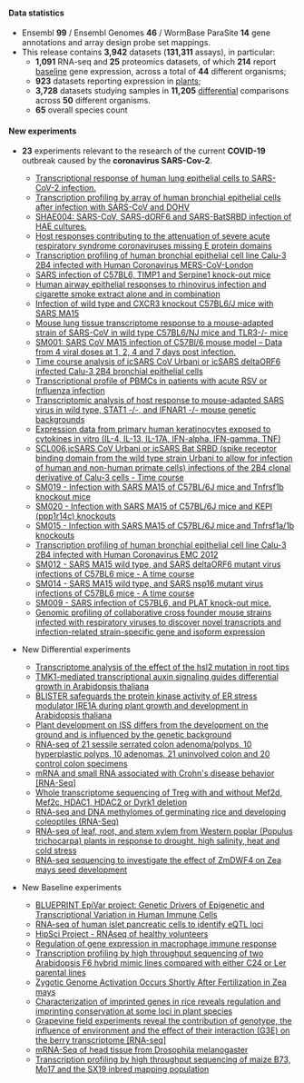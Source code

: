 #### Data statistics

- Ensembl **99** / Ensembl Genomes **46** / WormBase ParaSite **14** gene annotations and
  array design probe set mappings.   
- This release contains **3,942** datasets (**131,311** assays), in particular:            
  - **1,091** RNA-seq and **25** proteomics datasets, of which **214** report
    [baseline](https://www.ebi.ac.uk/gxa/baseline/experiments) gene expression, across a total of **44** different
    organisms;           
  - **923** datasets reporting expression in [plants](https://www.ebi.ac.uk/gxa/plant/experiments);               
  - **3,728** datasets studying samples in **11,205**
    [differential](https://www.ebi.ac.uk/gxa/help/index.html#differential-expression) comparisons across **50**
    different organisms.
  - **65** overall species count


#### New experiments

- **23** experiments relevant to the research of the current **COVID-19** outbreak caused by the **coronavirus SARS-Cov-2**.
  - [Transcriptional response of human lung epithelial cells to SARS-CoV-2 infection.](https://www.ebi.ac.uk/gxa/experiments/E-GEOD-147507)
  - [Transcription profiling by array of human bronchial epithelial cells after infection with SARS-CoV and DOHV](https://www.ebi.ac.uk/gxa/experiments/E-GEOD-17400)
  - [SHAE004: SARS-CoV, SARS-dORF6 and SARS-BatSRBD infection of HAE cultures.](https://www.ebi.ac.uk/gxa/experiments/E-GEOD-47962)
  - [Host responses contributing to the attenuation of severe acute respiratory syndrome coronaviruses missing E protein domains](https://www.ebi.ac.uk/gxa/experiments/E-GEOD-59185)
  - [Transcription profiling of human bronchial epithelial cell line Calu-3 2B4 infected with Human Coronavirus MERS-CoV-London](https://www.ebi.ac.uk/gxa/experiments/E-GEOD-56677)
  - [SARS infection of C57BL6, TIMP1 and Serpine1 knock-out mice](https://www.ebi.ac.uk/gxa/experiments/E-GEOD-51386)
  - [Human airway epithelial responses to rhinovirus infection and cigarette smoke extract alone and in combination](https://www.ebi.ac.uk/gxa/experiments/E-GEOD-27973)
  - [Infection of wild type and CXCR3 knockout C57BL6/J mice with SARS MA15](https://www.ebi.ac.uk/gxa/experiments/E-GEOD-50878)
  - [Mouse lung tissue transcriptome response to a mouse-adapted strain of SARS-CoV in wild type C57BL6/NJ mice and TLR3-/- mice](https://www.ebi.ac.uk/gxa/experiments/E-GEOD-68820)
  - [SM001: SARS CoV MA15 infection of C57Bl/6 mouse model – Data from 4 viral doses at 1, 2, 4 and 7 days post infection.](https://www.ebi.ac.uk/gxa/experiments/E-GEOD-33266)
  - [Time course analysis of icSARS CoV Urbani or icSARS deltaORF6 infected Calu-3 2B4 bronchial epithelial cells](https://www.ebi.ac.uk/gxa/experiments/E-GEOD-33267)
  - [Transcriptional profile of PBMCs in patients with acute RSV or Influenza infection](https://www.ebi.ac.uk/gxa/experiments/E-GEOD-34205)
  - [Transcriptomic analysis of host response to mouse-adapted SARS virus in wild type, STAT1 -/-, and IFNAR1 -/- mouse genetic backgrounds](https://www.ebi.ac.uk/gxa/experiments/E-GEOD-36016)
  - [Expression data from primary human keratinocytes exposed to cytokines in vitro (IL-4, IL-13, IL-17A, IFN-alpha, IFN-gamma, TNF)](https://www.ebi.ac.uk/gxa/experiments/E-GEOD-36287)
  - [SCL006,icSARS CoV Urbani or icSARS Bat SRBD (spike receptor binding domain from the wild type strain Urbani to allow for infection of human and non-human primate cells) infections of the 2B4 clonal derivative of Calu-3 cells - Time course](https://www.ebi.ac.uk/gxa/experiments/E-GEOD-37827)
  - [SM019 - Infection with SARS MA15 of C57BL/6J mice and Tnfrsf1b knockout mice](https://www.ebi.ac.uk/gxa/experiments/E-GEOD-40824)
  - [SM020 - Infection with SARS MA15 of C57BL/6J mice and KEPI (ppp1r14c) knockouts](https://www.ebi.ac.uk/gxa/experiments/E-GEOD-40827)
  - [SM015 - Infection with SARS MA15 of C57BL/6J mice and Tnfrsf1a/1b knockouts](https://www.ebi.ac.uk/gxa/experiments/E-GEOD-40840)
  - [Transcription profiling of human bronchial epithelial cell line Calu-3 2B4 infected with Human Coronavirus EMC 2012](https://www.ebi.ac.uk/gxa/experiments/E-GEOD-45042)
  - [SM012 - SARS MA15 wild type, and SARS deltaORF6 mutant virus infections of C57BL6 mice - A time course](https://www.ebi.ac.uk/gxa/experiments/E-GEOD-49262)
  - [SM014 - SARS MA15 wild type, and SARS nsp16 mutant virus infections of C57BL6 mice - A time course](https://www.ebi.ac.uk/gxa/experiments/E-GEOD-49263)
  - [SM009 - SARS infection of C57BL6, and PLAT knock-out mice.](https://www.ebi.ac.uk/gxa/experiments/E-GEOD-51387)
  - [Genomic profiling of collaborative cross founder mouse strains infected with respiratory viruses to discover novel transcripts and infection-related strain-specific gene and isoform expression](https://www.ebi.ac.uk/gxa/experiments/E-GEOD-52405)

- New Differential experiments      
  - [Transcriptome analysis of the effect of the hsl2 mutation in root tips](https://www.ebi.ac.uk/gxa/experiments/E-GEOD-116517)
  - [TMK1-mediated transcriptional auxin signaling guides differential growth in Arabidopsis thaliana](https://www.ebi.ac.uk/gxa/experiments/E-GEOD-111716)
  - [BLISTER safeguards the protein kinase activity of ER stress modulator IRE1A during plant growth and development in Arabidopsis thaliana](https://www.ebi.ac.uk/gxa/experiments/E-GEOD-124235)
  - [Plant development on ISS differs from the development on the ground and is influenced by the genetic background](https://www.ebi.ac.uk/gxa/experiments/E-GEOD-95373)
  - [RNA-seq of 21 sessile serrated colon adenoma/polyps, 10 hyperplastic polyps, 10 adenomas, 21 uninvolved colon and 20 control colon specimens](https://www.ebi.ac.uk/gxa/experiments/E-GEOD-76987)
  - [mRNA and small RNA associated with Crohn's disease behavior [RNA-Seq]](https://www.ebi.ac.uk/gxa/experiments/E-GEOD-66207)
  - [Whole transcriptome sequencing of Treg with and without Mef2d, Mef2c, HDAC1, HDAC2 or Dyrk1 deletion](https://www.ebi.ac.uk/gxa/experiments/E-GEOD-139480)
  - [RNA-seq and DNA methylomes of germinating rice and developing coleoptiles (RNA-Seq)](https://www.ebi.ac.uk/gxa/experiments/E-GEOD-115371)
  - [RNA-seq of leaf, root, and stem xylem from Western poplar (Populus trichocarpa) plants in response to drought, high salinity, heat and cold stress](https://www.ebi.ac.uk/gxa/experiments/E-MTAB-5540)
  - [RNA-seq sequencing to investigate the effect of ZmDWF4 on Zea mays seed development](https://www.ebi.ac.uk/gxa/experiments/E-GEOD-108628)

- New Baseline experiments      
  - [BLUEPRINT EpiVar project: Genetic Drivers of Epigenetic and Transcriptional Variation in Human Immune Cells](https://www.ebi.ac.uk/gxa/experiments/E-ENAD-34)
  - [RNA-seq of human islet pancreatic cells to identify eQTL loci](https://www.ebi.ac.uk/gxa/experiments/E-ENAD-42)
  - [HipSci Project - RNAseq of healthy volunteers](https://www.ebi.ac.uk/gxa/experiments/E-ENAD-35)
  - [Regulation of gene expression in macrophage immune response](https://www.ebi.ac.uk/gxa/experiments/E-ENAD-41)
  - [Transcription profiling by high throughput sequencing of two Arabidopsis F6 hybrid mimic lines compared with either C24 or Ler parental lines](https://www.ebi.ac.uk/gxa/experiments/E-GEOD-64742)
  - [Zygotic Genome Activation Occurs Shortly After Fertilization in Zea mays](https://www.ebi.ac.uk/gxa/experiments/E-GEOD-98379)
  - [Characterization of imprinted genes in rice reveals regulation and imprinting conservation at some loci in plant species](https://www.ebi.ac.uk/gxa/experiments/E-GEOD-113769)
  - [Grapevine field experiments reveal the contribution of genotype, the influence of environment and the effect of their interaction (G3E) on the berry transcriptome [RNA-seq]](https://www.ebi.ac.uk/gxa/experiments/E-GEOD-97960)
  - [mRNA-Seq of head tissue from Drosophila melanogaster](https://www.ebi.ac.uk/gxa/experiments/E-GEOD-57337)
  - [Transcription profiling by high throughput sequencing of maize B73, Mo17 and the SX19 inbred mapping population](https://www.ebi.ac.uk/gxa/experiments/E-GEOD-97960)

